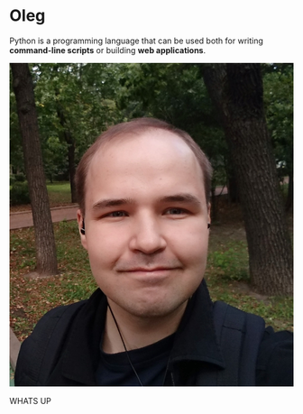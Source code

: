 # Oleg



Python is a programming language that can be used both for writing **command-line scripts** or building **web applications**.



<img src="/entries/DISisME.jpg" alt="Dis">

WHATS UP